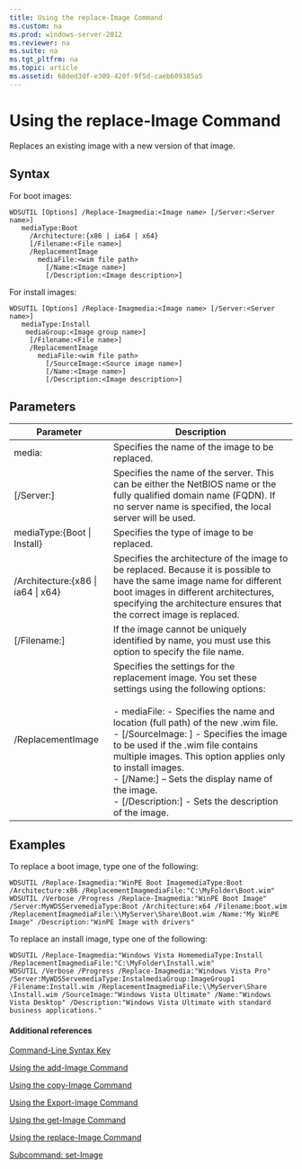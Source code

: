 ```yaml
---
title: Using the replace-Image Command
ms.custom: na
ms.prod: windows-server-2012
ms.reviewer: na
ms.suite: na
ms.tgt_pltfrm: na
ms.topic: article
ms.assetid: 68ded3df-e309-420f-9f5d-caeb609385a5
---
```

# Using the replace-Image Command
Replaces an existing image with a new version of that image.

## Syntax
For boot images:

```
WDSUTIL [Options] /Replace-Imagmedia:<Image name> [/Server:<Server name>]
   mediaType:Boot
     /Architecture:{x86 | ia64 | x64}
     [/Filename:<File name>]
     /ReplacementImage
       mediaFile:<wim file path>
         [/Name:<Image name>]
         [/Description:<Image description>]
```

For install images:

```
WDSUTIL [Options] /Replace-Imagmedia:<Image name> [/Server:<Server name>]
   mediaType:Install
    mediaGroup:<Image group name>]
     [/Filename:<File name>]
     /ReplacementImage
       mediaFile:<wim file path>
         [/SourceImage:<Source image name>]
         [/Name:<Image name>]
         [/Description:<Image description>]
```

## Parameters

|Parameter|Description|
|-------------|---------------|
media:<Image name>|Specifies the name of the image to be replaced.|
|\[\/Server:<Server name>\]|Specifies the name of the server. This can be either the NetBIOS name or the fully qualified domain name \(FQDN\). If no server name is specified, the local server will be used.|
mediaType:{Boot &#124; Install}|Specifies the type of image to be replaced.|
|\/Architecture:{x86 &#124; ia64 &#124; x64}|Specifies the architecture of the image to be replaced. Because it is possible to have the same image name for different boot images in different architectures, specifying the architecture ensures that the correct image is replaced.|
|\[\/Filename:<File name>\]|If the image cannot be uniquely identified by name, you must use this option to specify the file name.|
|\/ReplacementImage|Specifies the settings for the replacement image. You set these settings using the following options:<br /><br />-  mediaFile: <file path> \- Specifies the name and location \(full path\) of the new .wim file.<br />-   \[\/SourceImage: <image name>\] \- Specifies the image to be used if the .wim file contains multiple images. This option applies only to install images.<br />-   \[\/Name:<Image name>\] – Sets the display name of the image.<br />-   \[\/Description:<Image description>\] \- Sets the description of the image.|

## <a name="BKMK_examples"></a>Examples
To replace a boot image, type one of the following:

```
WDSUTIL /Replace-Imagmedia:"WinPE Boot ImagemediaType:Boot /Architecture:x86 /ReplacementImagmediaFile:"C:\MyFolder\Boot.wim"
WDSUTIL /Verbose /Progress /Replace-Imagmedia:"WinPE Boot Image" /Server:MyWDSServemediaType:Boot /Architecture:x64 /Filename:boot.wim 
/ReplacementImagmediaFile:\\MyServer\Share\Boot.wim /Name:"My WinPE Image" /Description:"WinPE Image with drivers"
```

To replace an install image, type one of the following:

```
WDSUTIL /Replace-Imagmedia:"Windows Vista HomemediaType:Install /ReplacementImagmediaFile:"C:\MyFolder\Install.wim"
WDSUTIL /Verbose /Progress /Replace-Imagmedia:"Windows Vista Pro" /Server:MyWDSServemediaType:InstalmediaGroup:ImageGroup1 
/Filename:Install.wim /ReplacementImagmediaFile:\\MyServer\Share \Install.wim /SourceImage:"Windows Vista Ultimate" /Name:"Windows Vista Desktop" /Description:"Windows Vista Ultimate with standard business applications."
```

#### Additional references
[Command-Line Syntax Key](Command-Line-Syntax-Key.md)

[Using the add-Image Command](Using-the-add-Image-Command.md)

[Using the copy-Image Command](Using-the-copy-Image-Command.md)

[Using the Export-Image Command](Using-the-Export-Image-Command.md)

[Using the get-Image Command](Using-the-get-Image-Command.md)

[Using the replace-Image Command](Using-the-replace-Image-Command.md)

[Subcommand: set-Image](Subcommand--set-Image.md)


